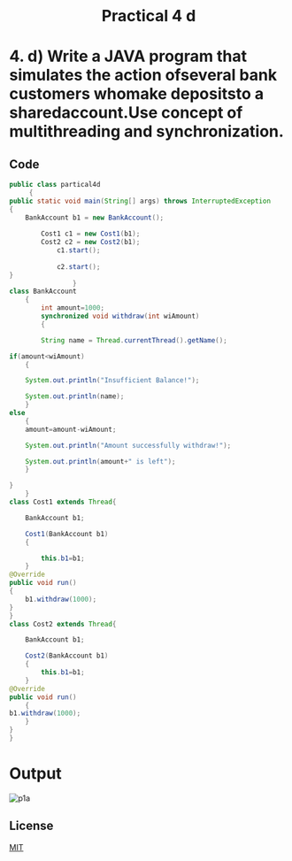 <h1 align="center" style="margin-top: 0px;">
Practical 4 d 
</h1>

#	4. 	d) Write a JAVA program that simulates the action ofseveral bank customers whomake depositsto a sharedaccount.Use concept of multithreading and synchronization. 	 	

## Code 

```java
public class partical4d
     {
public static void main(String[] args) throws InterruptedException
{
    BankAccount b1 = new BankAccount();
    
        Cost1 c1 = new Cost1(b1);
        Cost2 c2 = new Cost2(b1);
            c1.start();
            
            c2.start();
}
                }
class BankAccount
    {
        int amount=1000;
        synchronized void withdraw(int wiAmount)
        {

        String name = Thread.currentThread().getName();

if(amount<wiAmount)
    {

    System.out.println("Insufficient Balance!");

    System.out.println(name);
    }
else
    {
    amount=amount-wiAmount;

    System.out.println("Amount successfully withdraw!");

    System.out.println(amount+" is left");
    }

}
    }
class Cost1 extends Thread{

    BankAccount b1;

    Cost1(BankAccount b1)
    {

        this.b1=b1;
    }
@Override
public void run()
{
    b1.withdraw(1000);
}
}
class Cost2 extends Thread{

    BankAccount b1;

    Cost2(BankAccount b1)
    {
        this.b1=b1;
    }
@Override
public void run()
    {
b1.withdraw(1000);
    }
}
}
```
# Output 


![p1a](https://hiren14.github.io/java_lab_050/output/practical4/output4d.jpg)


## License
[MIT](https://hiren14.github.io/java_lab_050/LICENSE)
